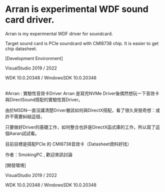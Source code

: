 # Arran is experimental WDF sound card driver.
Arran is my experimental WDF driver for soundcard.

Target sound card is PCIe soundcard with CMI8738 chip. It is easier to get chip datasheet.

[Development Environment]

VisualStudio 2019 / 2022

WDK 10.0.20348 / WindowsSDK 10.0.20348

<br>
#Arran : 實驗性音效卡Driver
Arran 是寫完NVMe Driver後偶然想玩一下音效卡與DirectSound搭配的實驗性質Driver。

由於MSDN一直沒講清楚Driver層該如何與DirectX搭配，看了很久突發奇想：或許不需要糾結這個，

只要做好Driver的基礎工作，如何整合也許是DirectX函式庫的工作，所以寫了這個Aaran試試看。

目前目標是搭配PCIe 的 CMI8738音效卡（Datasheet資料好找）

作者：SmokingPC , 歡迎來訊討論

[開發環境]

VisualStudio 2019 / 2022

WDK 10.0.20348 / WindowsSDK 10.0.20348
